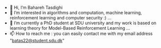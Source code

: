 - 👋 Hi, I’m Bahareh Tasdighi
- 👀 I’m interested in algorithms and computation, machine learning, reinforcement learning and computer security :) ...
- 🌱 I’m currently a PhD student at SDU university and my work is based on learning theory for Model-Based Reinforcement Learning ...
- 📫 How to reach me : you can easily contact me with my email address "batas22@student.sdu.dk"

<!---
Bahar-Tasdighi/Bahar-Tasdighi is a ✨ special ✨ repository because its `README.md` (this file) appears on your GitHub profile.
You can click the Preview link to take a look at your changes.
--->
